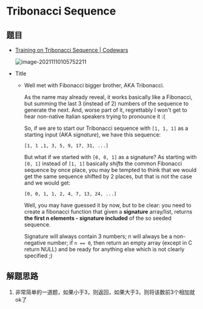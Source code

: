 # Tribonacci Sequence

## 题目

- [Training on Tribonacci Sequence | Codewars](https://www.codewars.com/kata/556deca17c58da83c00002db/train/java)

  ![image-20211110105752211](https://gitee.com/rokzhughost/cloudimage/raw/master/img/image-20211110105752211.png)

- Title

  - Well met with Fibonacci bigger brother, AKA Tribonacci.

    As the name may already reveal, it works basically like a Fibonacci, but summing the last 3 (instead of 2) numbers of the sequence to generate the next. And, worse part of it, regrettably I won't get to hear non-native Italian speakers trying to pronounce it :(

    So, if we are to start our Tribonacci sequence with `[1, 1, 1]` as a starting input (AKA *signature*), we have this sequence:

    ```
    [1, 1 ,1, 3, 5, 9, 17, 31, ...]
    ```

    But what if we started with `[0, 0, 1]` as a signature? As starting with `[0, 1]` instead of `[1, 1]` basically *shifts* the common Fibonacci sequence by once place, you may be tempted to think that we would get the same sequence shifted by 2 places, but that is not the case and we would get:

    ```
    [0, 0, 1, 1, 2, 4, 7, 13, 24, ...]
    ```

    Well, you may have guessed it by now, but to be clear: you need to create a fibonacci function that given a **signature** array/list, returns **the first n elements - signature included** of the so seeded sequence.

    Signature will always contain 3 numbers; n will always be a non-negative number; if `n == 0`, then return an empty array (except in C return NULL) and be ready for anything else which is not clearly specified ;)

## 解题思路
1. 非常简单的一道题，如果小于3，则返回，如果大于3，则将该数前3个相加就ok了